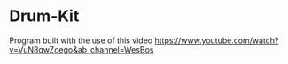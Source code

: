 # Drum-Kit
Program built with the use of this video 
https://www.youtube.com/watch?v=VuN8qwZoego&ab_channel=WesBos
